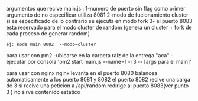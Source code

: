 argumentos que recive main.js : 
    1-numero de puerto sin flag como primer argumento de no especificar utiliza 8081
    2-modo de fucionamiento cluster si es especificado de lo contrario se ejecuta en modo fork
    3- el puerto 8083 esta reservado para el modo cluster de random (genera un cluster + fork de cada proceso de generar random)
    
    ej: node main 8082  --modo=cluster 

para usar con pm2 
    -ubicarse en la carpeta raiz de la entrega "aca"
    -ejecutar por consola 'pm2 start main.js --name=1 -i 3 -- [args para el main]'

para usar con nginx
    nginx levanta en el puerto 8080
    balancea automaticamente a los puerto 8081 y 8082 
    el puerto 8082 recive una carga de 3
    si recive una peticion a /api/random redirige al puerto 8083(ver punto 3 )
    no sirve contenido estatico 
